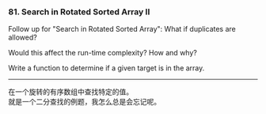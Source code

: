 ### 81. Search in Rotated Sorted Array II

Follow up for "Search in Rotated Sorted Array":
What if duplicates are allowed?

Would this affect the run-time complexity? How and why?

Write a function to determine if a given target is in the array.

* * *

在一个旋转的有序数组中查找特定的值。   
就是一个二分查找的例题，我怎么总是会忘记呢。  


